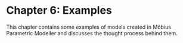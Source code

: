 # Chapter 6: Examples

This chapter contains some examples of models created in Möbius Parametric Modeller and discusses the thought process behind them. 
